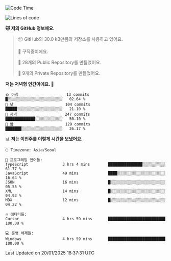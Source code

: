   <!--START_SECTION:waka-->
![Code Time](http://img.shields.io/badge/Code%20Time-976%20hrs%2035%20mins-blue)

![Lines of code](https://img.shields.io/badge/%EC%A0%80%EB%8A%94%20%EC%97%AC%ED%83%9C%EA%B9%8C%EC%A7%80%20-760.2%20thousand%20%EC%A4%84%EC%9D%98%20%EC%BD%94%EB%93%9C%EB%A5%BC%20%EC%9E%91%EC%84%B1%ED%96%88%EC%96%B4%EC%9A%94.-blue)

**🐱 저의 GitHub 정보에요.** 

> 📦 GitHub의 30.0 kB만큼의 저장소를 사용하고 있어요. 
 > 
> 💼 구직중이에요.
 > 
> 📜 28개의 Public Repository를 만들었어요. 
 > 
> 🔑 9개의 Private Repository를 만들었어요. 
 > 
**저는 저녁형 인간이에요. 🦉** 

```text
🌞 아침                     13 commits          █░░░░░░░░░░░░░░░░░░░░░░░░   02.64 % 
🌆 낮　                     104 commits         █████░░░░░░░░░░░░░░░░░░░░   21.10 % 
🌃 저녁                     247 commits         █████████████░░░░░░░░░░░░   50.10 % 
🌙 밤　                     129 commits         ███████░░░░░░░░░░░░░░░░░░   26.17 % 
```


📊 **저는 이번주를 이렇게 시간을 보냈어요.** 

```text
🕑︎ Timezone: Asia/Seoul

💬 프로그래밍 언어들: 
TypeScript               3 hrs 4 mins        ███████████████░░░░░░░░░░   61.77 % 
JavaScript               49 mins             ████░░░░░░░░░░░░░░░░░░░░░   16.64 % 
JSON                     16 mins             █░░░░░░░░░░░░░░░░░░░░░░░░   05.55 % 
XML                      14 mins             █░░░░░░░░░░░░░░░░░░░░░░░░   04.93 % 
MDX                      12 mins             █░░░░░░░░░░░░░░░░░░░░░░░░   04.22 % 

🔥 에디터들: 
Cursor                   4 hrs 59 mins       █████████████████████████   100.00 % 

💻 운영 체제들: 
Windows                  4 hrs 59 mins       █████████████████████████   100.00 % 
```


 Last Updated on 20/01/2025 18:37:31 UTC
<!--END_SECTION:waka-->
